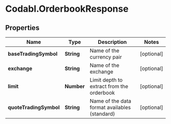 # Codabl.OrderbookResponse

## Properties
Name | Type | Description | Notes
------------ | ------------- | ------------- | -------------
**baseTradingSymbol** | **String** | Name of the currency pair | [optional] 
**exchange** | **String** | Name of the exchange | [optional] 
**limit** | **Number** | Limit depth to extract from the orderbook | [optional] 
**quoteTradingSymbol** | **String** | Name of the data format availables (standard) | [optional] 


